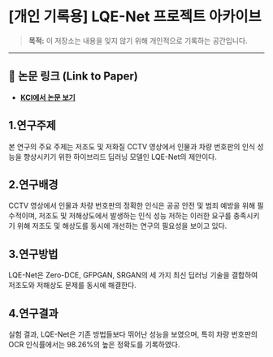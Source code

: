 # [개인 기록용] LQE-Net 프로젝트 아카이브

> **목적:** 이 저장소는 내용을 잊지 않기 위해 개인적으로 기록하는 공간입니다.

---

## 🔗 논문 링크 (Link to Paper)

* **[KCI에서 논문 보기](https://www.kci.go.kr/kciportal/ci/sereArticleSearch/ciSereArtiView.kci?sereArticleSearchBean.artiId=ART003162331)**

## 1.연구주제
본 연구의 주요 주제는 저조도 및 저화질 CCTV 영상에서 인물과 차량 번호판의 인식 성능을 향상시키기 위한 하이브리드 딥러닝 모델인 LQE-Net의 제안이다.

## 2.연구배경
CCTV 영상에서 인물과 차량 번호판의 정확한 인식은 공공 안전 및 범죄 예방을 위해 필수적이며, 저조도 및 저해상도에서 발생하는 인식 성능 저하는 이러한 요구를 충족시키기 위해 저조도 및 해상도를 동시에 개선하는 연구의 필요성을 보이고 있다.

## 3.연구방법
LQE-Net은 Zero-DCE, GFPGAN, SRGAN의 세 가지 최신 딥러닝 기술을 결합하여 저조도와 저해상도 문제를 동시에 해결한다.

## 4.연구결과
실험 결과, LQE-Net은 기존 방법들보다 뛰어난 성능을 보였으며, 특히 차량 번호판의 OCR 인식률에서는 98.26%의 높은 정확도를 기록하였다.

